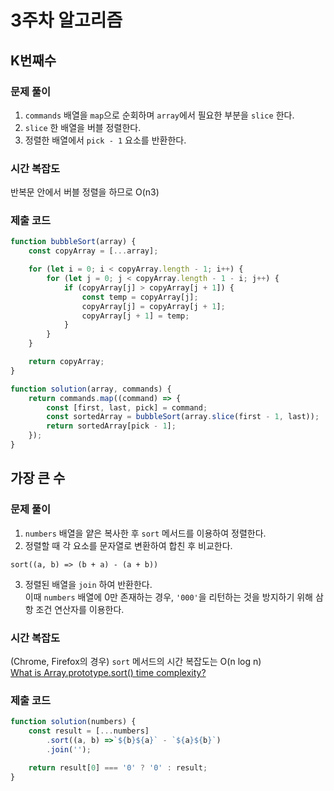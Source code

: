# 3주차 알고리즘
## K번째수
### 문제 풀이
1. `commands` 배열을 `map`으로 순회하며 `array`에서 필요한 부분을 `slice` 한다.
2. `slice` 한 배열을 버블 정렬한다.
3. 정렬한 배열에서 `pick - 1` 요소를 반환한다.

### 시간 복잡도
반복문 안에서 버블 정렬을 하므로 O(n3)

### 제출 코드
```javascript
function bubbleSort(array) {
	const copyArray = [...array];

	for (let i = 0; i < copyArray.length - 1; i++) {
		for (let j = 0; j < copyArray.length - 1 - i; j++) {
			if (copyArray[j] > copyArray[j + 1]) {
				const temp = copyArray[j];
				copyArray[j] = copyArray[j + 1];
				copyArray[j + 1] = temp;
			}
		}
	}

	return copyArray;
}

function solution(array, commands) {
	return commands.map((command) => {
		const [first, last, pick] = command;
		const sortedArray = bubbleSort(array.slice(first - 1, last));
		return sortedArray[pick - 1];
	});
}
```

## 가장 큰 수
### 문제 풀이
1. `numbers` 배열을 얕은 복사한 후 `sort` 메서드를 이용하여 정렬한다.
2. 정렬할 때 각 요소를 문자열로 변환하여 합친 후 비교한다.
```
sort((a, b) => (b + a) - (a + b))
```
3. 정렬된 배열을 `join` 하여 반환한다.  
  이때 `numbers` 배열에 0만 존재하는 경우, `'000'`을 리턴하는 것을 방지하기 위해 삼항 조건 연산자를 이용한다.

### 시간 복잡도
(Chrome, Firefox의 경우) `sort` 메서드의 시간 복잡도는 O(n log n)  
[What is Array.prototype.sort() time complexity?](https://stackoverflow.com/questions/57763205/what-is-array-prototype-sort-time-complexity)

### 제출 코드
```javascript
function solution(numbers) {
	const result = [...numbers]
		.sort((a, b) =>`${b}${a}` - `${a}${b}`)
		.join('');

	return result[0] === '0' ? '0' : result;
}
```
